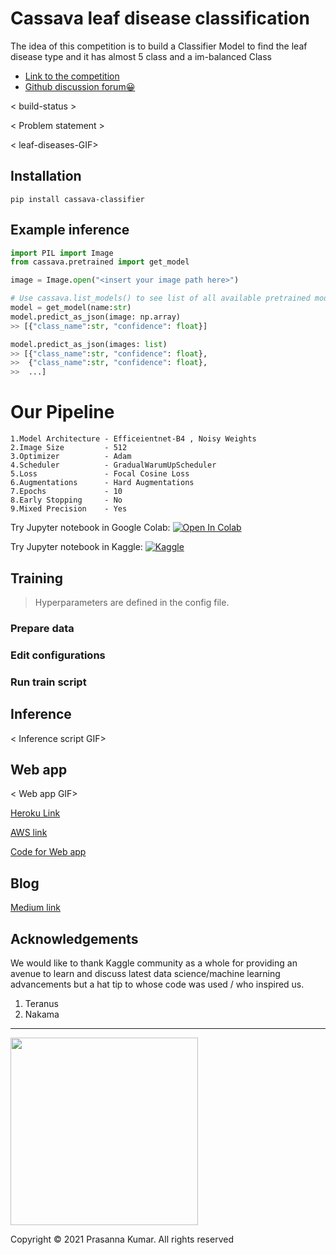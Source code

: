# Cassava leaf disease classification

The idea of this competition is to build a Classifier Model to find the leaf disease type and it has almost 5 class and a im-balanced Class

- [Link to the competition](https://www.kaggle.com/c/cassava-leaf-disease-classification])
- [Github discussion forum😀](https://github.com/p-s-vishnu/cassava-leaf-disease-classification/discussions)

< build-status >

< Problem statement >

< leaf-diseases-GIF>



## Installation
`pip install cassava-classifier`





## Example inference

```python
import PIL import Image
from cassava.pretrained import get_model

image = Image.open("<insert your image path here>")

# Use cassava.list_models() to see list of all available pretrained models with metrics
model = get_model(name:str)
model.predict_as_json(image: np.array)
>> [{"class_name":str, "confidence": float}]

model.predict_as_json(images: list)
>> [{"class_name":str, "confidence": float},
>>  {"class_name":str, "confidence": float},
>>  ...]
```
# Our Pipeline
    1.Model Architecture - Efficeientnet-B4 , Noisy Weights
    2.Image Size         - 512
    3.Optimizer          - Adam
    4.Scheduler          - GradualWarumUpScheduler
    5.Loss               - Focal Cosine Loss
    6.Augmentations      - Hard Augmentations
    7.Epochs             - 10
    8.Early Stopping     - No
    9.Mixed Precision    - Yes

Try Jupyter notebook in Google Colab: [![Open In Colab](https://colab.research.google.com/assets/colab-badge.svg)](https://colab.research.google.com/drive/1gPLY6nqF6P4WdvIRIAH_aYQn-iWkzvqs?usp=sharing)

Try Jupyter notebook in Kaggle: [![Kaggle](https://kaggle.com/static/images/open-in-kaggle.svg)]()

## Training

> Hyperparameters are defined in the config file.



### Prepare data



### Edit configurations



### Run train script



## Inference

< Inference script GIF>



## Web app

< Web app GIF>

[Heroku Link]()

[AWS link]()

[Code for Web app]( )


## Blog

[Medium link]()


## Acknowledgements

We would like to thank Kaggle community as a whole for providing an avenue to learn and discuss latest data science/machine learning advancements but a hat tip to whose code was used / who inspired us.

1. Teranus
2. Nakama

- - - -
<a href="https://www.buymeacoffee.com/vpkprasanna" target="_blank"><img src="https://github.com/appcraftstudio/buymeacoffee/raw/master/Images/snapshot-bmc-button.png" width="300"></a>

Copyright © 2021 Prasanna Kumar. All rights reserved
